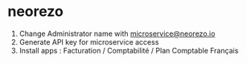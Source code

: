 # neorezo

1. Change Administrator name with microservice@neorezo.io
2. Generate API key for microservice access
3. Install apps : Facturation / Comptabilité / Plan Comptable Français